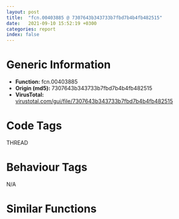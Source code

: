```yaml
---
layout: post
title:  "fcn.00403885 @ 7307643b343733b7fbd7b4b4fb482515"
date:   2021-09-10 15:52:19 +0300
categories: report
index: false
---
```


# Generic Information
- **Function:** fcn.00403885
- **Origin (md5):** 7307643b343733b7fbd7b4b4fb482515
- **VirusTotal:** [virustotal.com/gui/file/7307643b343733b7fbd7b4b4fb482515][virustotal_ref]

# Code Tags
<span class="tag" id="THREAD">THREAD</span>


# Behaviour Tags
<span class="bhv-tag" id="na">N/A</span>

# Similar Functions
<script type="text/javascript" src="https://www.gstatic.com/charts/loader.js"></script>
<script type="text/javascript">

    google.charts.load('current', {'packages':['corechart']});
    google.charts.setOnLoadCallback(drawChart);

    function drawChart() {
    var data = new google.visualization.DataTable();
        data.addColumn('number', 'X');
        data.addColumn('number', 'Y');
        data.addColumn({type: 'string', role: 'tooltip', 'p': {'html': true}});
        data.addColumn({'type': 'string', 'role': 'style'});
        
        data.addRows([
    [-110.85418701171875, 63.348228454589844, '<b><a href="/report/fcn.00403885@7307643b343733b7fbd7b4b4fb482515">fcn.00403885</a><br>@7307643b343733b7fbd7b4b4fb482515</b><br>test esi, esi<br>je 0x4038bc<br>test eax, eax<br>je 0x4038bc<br>push edi<br>mov dword[esi], eax<br>call dword[sym.imp.KERNEL32.dll_GetCurrentThreadId]<br>mov edi, 0x477108<br>push edi<br>mov dword[esi+4], eax<br>call dword[sym.imp.KERNEL32.dll_EnterCriticalSection]<br>mov eax, dword[0x477120]<br>mov dword[esi+8], eax<br>push edi<br>mov dword[0x477120], esi<br>call dword[sym.imp.KERNEL32.dll_LeaveCriticalSection]<br>pop edi<br>ret <br>push 0<br>push 0<br>push 1<br>push 0xc0000005<br>call dword[sym.imp.KERNEL32.dll_RaiseException]<br><eoc> ', 'point { fill-color: #e0440e; }'],
[-45.45876693725586, -53.69831085205078, '<b><a href="/report/fcn.00403885@6e426bd8e348fab7a17ba317fb0f2d87">fcn.00403885</a><br>@6e426bd8e348fab7a17ba317fb0f2d87</b><br>test esi, esi<br>je 0x4038bc<br>test eax, eax<br>je 0x4038bc<br>push edi<br>mov dword[esi], eax<br>call dword[sym.imp.KERNEL32.dll_GetCurrentThreadId]<br>mov edi, 0x477108<br>push edi<br>mov dword[esi+4], eax<br>call dword[sym.imp.KERNEL32.dll_EnterCriticalSection]<br>mov eax, dword[0x477120]<br>mov dword[esi+8], eax<br>push edi<br>mov dword[0x477120], esi<br>call dword[sym.imp.KERNEL32.dll_LeaveCriticalSection]<br>pop edi<br>ret <br>push 0<br>push 0<br>push 1<br>push 0xc0000005<br>call dword[sym.imp.KERNEL32.dll_RaiseException]<br><eoc> ', 'null'],
[-185.35401916503906, 22.517112731933594, '<b><a href="/report/fcn.00403885@e3d061f479f25b8f541d0905c967999c">fcn.00403885</a><br>@e3d061f479f25b8f541d0905c967999c</b><br>test esi, esi<br>je 0x4038bc<br>test eax, eax<br>je 0x4038bc<br>push edi<br>mov dword[esi], eax<br>call dword[sym.imp.KERNEL32.dll_GetCurrentThreadId]<br>mov edi, 0x477108<br>push edi<br>mov dword[esi+4], eax<br>call dword[sym.imp.KERNEL32.dll_EnterCriticalSection]<br>mov eax, dword[0x477120]<br>mov dword[esi+8], eax<br>push edi<br>mov dword[0x477120], esi<br>call dword[sym.imp.KERNEL32.dll_LeaveCriticalSection]<br>pop edi<br>ret <br>push 0<br>push 0<br>push 1<br>push 0xc0000005<br>call dword[sym.imp.KERNEL32.dll_RaiseException]<br><eoc> ', 'null'],
[-101.47967529296875, -7.808370590209961, '<b><a href="/report/fcn.00403d1c@c077742bdc6d4f2c0ca7d0e2a6a94acf">fcn.00403d1c</a><br>@c077742bdc6d4f2c0ca7d0e2a6a94acf</b><br>test esi, esi<br>je 0x403d53<br>test eax, eax<br>je 0x403d53<br>push edi<br>mov dword[esi], eax<br>call dword[sym.imp.KERNEL32.dll_GetCurrentThreadId]<br>mov edi, 0x47f0e8<br>push edi<br>mov dword[esi+4], eax<br>call dword[sym.imp.KERNEL32.dll_EnterCriticalSection]<br>mov eax, dword[0x47f100]<br>mov dword[esi+8], eax<br>push edi<br>mov dword[0x47f100], esi<br>call dword[sym.imp.KERNEL32.dll_LeaveCriticalSection]<br>pop edi<br>ret <br>push 0<br>push 0<br>push 1<br>push 0xc0000005<br>call dword[sym.imp.KERNEL32.dll_RaiseException]<br><eoc> ', 'null'],
[49.90457534790039, 35.173458099365234, '<b><a href="/report/fcn.0040393c@e16f74a2849182d98050864255e902f8">fcn.0040393c</a><br>@e16f74a2849182d98050864255e902f8</b><br>test esi, esi<br>je 0x403973<br>test eax, eax<br>je 0x403973<br>push edi<br>mov dword[esi], eax<br>call dword[sym.imp.KERNEL32.dll_GetCurrentThreadId]<br>mov edi, 0x4780e8<br>push edi<br>mov dword[esi+4], eax<br>call dword[sym.imp.KERNEL32.dll_EnterCriticalSection]<br>mov eax, dword[0x478100]<br>mov dword[esi+8], eax<br>push edi<br>mov dword[0x478100], esi<br>call dword[sym.imp.KERNEL32.dll_LeaveCriticalSection]<br>pop edi<br>ret <br>push 0<br>push 0<br>push 1<br>push 0xc0000005<br>call dword[sym.imp.KERNEL32.dll_RaiseException]<br><eoc> ', 'null'],
[97.99718475341797, 121.96304321289062, '<b><a href="/report/fcn.00403d1c@505be53c36227b94e2fcc406f247f6e5">fcn.00403d1c</a><br>@505be53c36227b94e2fcc406f247f6e5</b><br>test esi, esi<br>je 0x403d53<br>test eax, eax<br>je 0x403d53<br>push edi<br>mov dword[esi], eax<br>call dword[sym.imp.KERNEL32.dll_GetCurrentThreadId]<br>mov edi, 0x47f0e8<br>push edi<br>mov dword[esi+4], eax<br>call dword[sym.imp.KERNEL32.dll_EnterCriticalSection]<br>mov eax, dword[0x47f100]<br>mov dword[esi+8], eax<br>push edi<br>mov dword[0x47f100], esi<br>call dword[sym.imp.KERNEL32.dll_LeaveCriticalSection]<br>pop edi<br>ret <br>push 0<br>push 0<br>push 1<br>push 0xc0000005<br>call dword[sym.imp.KERNEL32.dll_RaiseException]<br><eoc> ', 'null'],
[130.8090057373047, 36.87326431274414, '<b><a href="/report/fcn.00403885@c6d5547a6b11db0106596d8a93b709be">fcn.00403885</a><br>@c6d5547a6b11db0106596d8a93b709be</b><br>test esi, esi<br>je 0x4038bc<br>test eax, eax<br>je 0x4038bc<br>push edi<br>mov dword[esi], eax<br>call dword[sym.imp.KERNEL32.dll_GetCurrentThreadId]<br>mov edi, 0x477108<br>push edi<br>mov dword[esi+4], eax<br>call dword[sym.imp.KERNEL32.dll_EnterCriticalSection]<br>mov eax, dword[0x477120]<br>mov dword[esi+8], eax<br>push edi<br>mov dword[0x477120], esi<br>call dword[sym.imp.KERNEL32.dll_LeaveCriticalSection]<br>pop edi<br>ret <br>push 0<br>push 0<br>push 1<br>push 0xc0000005<br>call dword[sym.imp.KERNEL32.dll_RaiseException]<br><eoc> ', 'null'],
[23.406240463256836, -31.268436431884766, '<b><a href="/report/fcn.00403885@146b14fc12cf789043a79d4f548a23bf">fcn.00403885</a><br>@146b14fc12cf789043a79d4f548a23bf</b><br>test esi, esi<br>je 0x4038bc<br>test eax, eax<br>je 0x4038bc<br>push edi<br>mov dword[esi], eax<br>call dword[sym.imp.KERNEL32.dll_GetCurrentThreadId]<br>mov edi, 0x477108<br>push edi<br>mov dword[esi+4], eax<br>call dword[sym.imp.KERNEL32.dll_EnterCriticalSection]<br>mov eax, dword[0x477120]<br>mov dword[esi+8], eax<br>push edi<br>mov dword[0x477120], esi<br>call dword[sym.imp.KERNEL32.dll_LeaveCriticalSection]<br>pop edi<br>ret <br>push 0<br>push 0<br>push 1<br>push 0xc0000005<br>call dword[sym.imp.KERNEL32.dll_RaiseException]<br><eoc> ', 'null'],
[-153.98655700683594, 130.55052185058594, '<b><a href="/report/fcn.00403885@3d7f25d788af3e7f7707a736ac852465">fcn.00403885</a><br>@3d7f25d788af3e7f7707a736ac852465</b><br>test esi, esi<br>je 0x4038bc<br>test eax, eax<br>je 0x4038bc<br>push edi<br>mov dword[esi], eax<br>call dword[sym.imp.KERNEL32.dll_GetCurrentThreadId]<br>mov edi, 0x477108<br>push edi<br>mov dword[esi+4], eax<br>call dword[sym.imp.KERNEL32.dll_EnterCriticalSection]<br>mov eax, dword[0x477120]<br>mov dword[esi+8], eax<br>push edi<br>mov dword[0x477120], esi<br>call dword[sym.imp.KERNEL32.dll_LeaveCriticalSection]<br>pop edi<br>ret <br>push 0<br>push 0<br>push 1<br>push 0xc0000005<br>call dword[sym.imp.KERNEL32.dll_RaiseException]<br><eoc> ', 'null'],
[-72.8624496459961, 184.39418029785156, '<b><a href="/report/fcn.00403d1c@96a869ae624ddb4834a1d5a829f85469">fcn.00403d1c</a><br>@96a869ae624ddb4834a1d5a829f85469</b><br>test esi, esi<br>je 0x403d53<br>test eax, eax<br>je 0x403d53<br>push edi<br>mov dword[esi], eax<br>call dword[sym.imp.KERNEL32.dll_GetCurrentThreadId]<br>mov edi, 0x47f0e8<br>push edi<br>mov dword[esi+4], eax<br>call dword[sym.imp.KERNEL32.dll_EnterCriticalSection]<br>mov eax, dword[0x47f100]<br>mov dword[esi+8], eax<br>push edi<br>mov dword[0x47f100], esi<br>call dword[sym.imp.KERNEL32.dll_LeaveCriticalSection]<br>pop edi<br>ret <br>push 0<br>push 0<br>push 1<br>push 0xc0000005<br>call dword[sym.imp.KERNEL32.dll_RaiseException]<br><eoc> ', 'null'],
[-53.705322265625, 107.68104553222656, '<b><a href="/report/fcn.00403885@b8b9cf6862b0d68d10750002e5baaf97">fcn.00403885</a><br>@b8b9cf6862b0d68d10750002e5baaf97</b><br>test esi, esi<br>je 0x4038bc<br>test eax, eax<br>je 0x4038bc<br>push edi<br>mov dword[esi], eax<br>call dword[sym.imp.KERNEL32.dll_GetCurrentThreadId]<br>mov edi, 0x477108<br>push edi<br>mov dword[esi+4], eax<br>call dword[sym.imp.KERNEL32.dll_EnterCriticalSection]<br>mov eax, dword[0x477120]<br>mov dword[esi+8], eax<br>push edi<br>mov dword[0x477120], esi<br>call dword[sym.imp.KERNEL32.dll_LeaveCriticalSection]<br>pop edi<br>ret <br>push 0<br>push 0<br>push 1<br>push 0xc0000005<br>call dword[sym.imp.KERNEL32.dll_RaiseException]<br><eoc> ', 'null'],
[-147.10711669921875, -74.19352722167969, '<b><a href="/report/fcn.00403885@9571c7458fae91969aaed3955e433f49">fcn.00403885</a><br>@9571c7458fae91969aaed3955e433f49</b><br>test esi, esi<br>je 0x4038bc<br>test eax, eax<br>je 0x4038bc<br>push edi<br>mov dword[esi], eax<br>call dword[sym.imp.KERNEL32.dll_GetCurrentThreadId]<br>mov edi, 0x477108<br>push edi<br>mov dword[esi+4], eax<br>call dword[sym.imp.KERNEL32.dll_EnterCriticalSection]<br>mov eax, dword[0x477120]<br>mov dword[esi+8], eax<br>push edi<br>mov dword[0x477120], esi<br>call dword[sym.imp.KERNEL32.dll_LeaveCriticalSection]<br>pop edi<br>ret <br>push 0<br>push 0<br>push 1<br>push 0xc0000005<br>call dword[sym.imp.KERNEL32.dll_RaiseException]<br><eoc> ', 'null'],
[-66.24422454833984, -129.95225524902344, '<b><a href="/report/fcn.0040421d@20a93604f17ee6f3c2aa7b1f7a497fcf">fcn.0040421d</a><br>@20a93604f17ee6f3c2aa7b1f7a497fcf</b><br>test esi, esi<br>je 0x404254<br>test eax, eax<br>je 0x404254<br>push edi<br>mov dword[esi], eax<br>call dword[sym.imp.KERNEL32.dll_GetCurrentThreadId]<br>mov edi, 0x484128<br>push edi<br>mov dword[esi+4], eax<br>call dword[sym.imp.KERNEL32.dll_EnterCriticalSection]<br>mov eax, dword[0x484140]<br>mov dword[esi+8], eax<br>push edi<br>mov dword[0x484140], esi<br>call dword[sym.imp.KERNEL32.dll_LeaveCriticalSection]<br>pop edi<br>ret <br>push 0<br>push 0<br>push 1<br>push 0xc0000005<br>call dword[sym.imp.KERNEL32.dll_RaiseException]<br><eoc> ', 'null'],
[19.97711944580078, 181.17819213867188, '<b><a href="/report/fcn.00403885@3aa98225e51cbcae2d334c8b6b4ed9fd">fcn.00403885</a><br>@3aa98225e51cbcae2d334c8b6b4ed9fd</b><br>test esi, esi<br>je 0x4038bc<br>test eax, eax<br>je 0x4038bc<br>push edi<br>mov dword[esi], eax<br>call dword[sym.imp.KERNEL32.dll_GetCurrentThreadId]<br>mov edi, 0x477108<br>push edi<br>mov dword[esi+4], eax<br>call dword[sym.imp.KERNEL32.dll_EnterCriticalSection]<br>mov eax, dword[0x477120]<br>mov dword[esi+8], eax<br>push edi<br>mov dword[0x477120], esi<br>call dword[sym.imp.KERNEL32.dll_LeaveCriticalSection]<br>pop edi<br>ret <br>push 0<br>push 0<br>push 1<br>push 0xc0000005<br>call dword[sym.imp.KERNEL32.dll_RaiseException]<br><eoc> ', 'null'],
[30.447002410888672, -113.8131103515625, '<b><a href="/report/fcn.00403885@44a756939733df3681808b122b91651f">fcn.00403885</a><br>@44a756939733df3681808b122b91651f</b><br>test esi, esi<br>je 0x4038bc<br>test eax, eax<br>je 0x4038bc<br>push edi<br>mov dword[esi], eax<br>call dword[sym.imp.KERNEL32.dll_GetCurrentThreadId]<br>mov edi, 0x477108<br>push edi<br>mov dword[esi+4], eax<br>call dword[sym.imp.KERNEL32.dll_EnterCriticalSection]<br>mov eax, dword[0x477120]<br>mov dword[esi+8], eax<br>push edi<br>mov dword[0x477120], esi<br>call dword[sym.imp.KERNEL32.dll_LeaveCriticalSection]<br>pop edi<br>ret <br>push 0<br>push 0<br>push 1<br>push 0xc0000005<br>call dword[sym.imp.KERNEL32.dll_RaiseException]<br><eoc> ', 'null'],
[17.872846603393555, 99.35838317871094, '<b><a href="/report/fcn.00404aac@f5b8476c36459986b226c45654aeb016">fcn.00404aac</a><br>@f5b8476c36459986b226c45654aeb016</b><br>test esi, esi<br>je 0x404ae3<br>test eax, eax<br>je 0x404ae3<br>push edi<br>mov dword[esi], eax<br>call dword[sym.imp.KERNEL32.dll_GetCurrentThreadId]<br>mov edi, 0x480148<br>push edi<br>mov dword[esi+4], eax<br>call dword[sym.imp.KERNEL32.dll_EnterCriticalSection]<br>mov eax, dword[0x480160]<br>mov dword[esi+8], eax<br>push edi<br>mov dword[0x480160], esi<br>call dword[sym.imp.KERNEL32.dll_LeaveCriticalSection]<br>pop edi<br>ret <br>push 0<br>push 0<br>push 1<br>push 0xc0000005<br>call dword[sym.imp.KERNEL32.dll_RaiseException]<br><eoc> ', 'null'],
[-31.0946044921875, 30.2252140045166, '<b><a href="/report/fcn.00403885@e83552e81a6f265fd7baa50402d3d47d">fcn.00403885</a><br>@e83552e81a6f265fd7baa50402d3d47d</b><br>test esi, esi<br>je 0x4038bc<br>test eax, eax<br>je 0x4038bc<br>push edi<br>mov dword[esi], eax<br>call dword[sym.imp.KERNEL32.dll_GetCurrentThreadId]<br>mov edi, 0x477108<br>push edi<br>mov dword[esi+4], eax<br>call dword[sym.imp.KERNEL32.dll_EnterCriticalSection]<br>mov eax, dword[0x477120]<br>mov dword[esi+8], eax<br>push edi<br>mov dword[0x477120], esi<br>call dword[sym.imp.KERNEL32.dll_LeaveCriticalSection]<br>pop edi<br>ret <br>push 0<br>push 0<br>push 1<br>push 0xc0000005<br>call dword[sym.imp.KERNEL32.dll_RaiseException]<br><eoc> ', 'null'],
[103.97460174560547, -50.09501266479492, '<b><a href="/report/fcn.00403885@a314f14b11fc4f772a3e30c11b5cb1d4">fcn.00403885</a><br>@a314f14b11fc4f772a3e30c11b5cb1d4</b><br>test esi, esi<br>je 0x4038bc<br>test eax, eax<br>je 0x4038bc<br>push edi<br>mov dword[esi], eax<br>call dword[sym.imp.KERNEL32.dll_GetCurrentThreadId]<br>mov edi, 0x477108<br>push edi<br>mov dword[esi+4], eax<br>call dword[sym.imp.KERNEL32.dll_EnterCriticalSection]<br>mov eax, dword[0x477120]<br>mov dword[esi+8], eax<br>push edi<br>mov dword[0x477120], esi<br>call dword[sym.imp.KERNEL32.dll_LeaveCriticalSection]<br>pop edi<br>ret <br>push 0<br>push 0<br>push 1<br>push 0xc0000005<br>call dword[sym.imp.KERNEL32.dll_RaiseException]<br><eoc> ', 'null'],

        ]);

    var options = {
        title: 'Similarity Plot',
        legend: 'none',
        colors: ['#dedbd9', '#e6693e', '#ec8f6e', '#f3b49f', '#f6c7b6'],
        tooltip: {isHtml: true, trigger: 'both'},
        explorer: {
        actions: ["dragToZoom", "rightClickToReset"],
        },
        chartArea: {
        width: '80%',
        height: '80%'
        },
        width: '100%',
        height: '100%'
    };

    var chart = new google.visualization.ScatterChart(document.getElementById('chart_div'));

    chart.draw(data, options);
    }
    
</script>


<div id="chart_div" style="width: 100%px; height: 100%;"></div>

# Disassembled Code
{% highlight nasm %}

test esi, esi
je 0x4038bc
test eax, eax
je 0x4038bc
push edi
mov dword[esi], eax
call dword[sym.imp.KERNEL32.dll_GetCurrentThreadId]
mov edi, 0x477108
push edi
mov dword[esi+4], eax
call dword[sym.imp.KERNEL32.dll_EnterCriticalSection]
mov eax, dword[0x477120]
mov dword[esi+8], eax
push edi
mov dword[0x477120], esi
call dword[sym.imp.KERNEL32.dll_LeaveCriticalSection]
pop edi
ret
push 0
push 0
push 1
push 0xc0000005
call dword[sym.imp.KERNEL32.dll_RaiseException]

{% endhighlight %}

[virustotal_ref]: https://www.virustotal.com/gui/file/7307643b343733b7fbd7b4b4fb482515